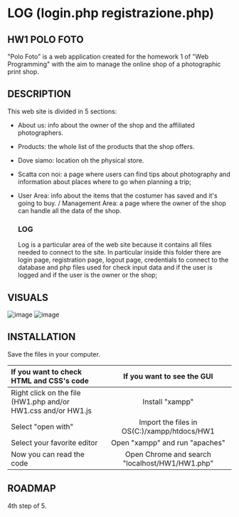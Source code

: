 # LOG (login.php registrazione.php)

## HW1 POLO FOTO
"Polo Foto" is a web application created for the homework 1 of "Web Programming" with the aim to manage the online shop of a photographic print shop.

## DESCRIPTION
This web site is divided in 5 sections:
- About us: info about the owner of the shop and the affiliated photographers.
- Products: the whole list of the products that the shop offers.
- Dove siamo: location oh the physical store.
- Scatta con noi: a page where users can find tips about photography and information about places where to go when planning a trip;
- User Area: info about the items that the costumer has saved and it's going to buy. / Management Area: a page where the owner of the shop can handle all the data of the shop.

    ### LOG
    Log is a particular area of the web site because it contains all files needed to connect to the site. In particular inside this folder there are login page, registration page, logout page, credentials to connect to the database and php files used for check input data and if the user is logged and if the user is the owner or the shop;

## VISUALS

![image](https://user-images.githubusercontent.com/79788825/119380100-92594a00-bcc0-11eb-9bcd-84da5a687290.png)
![image](https://user-images.githubusercontent.com/79788825/119380151-a13ffc80-bcc0-11eb-9558-20724cf2e0fe.png)



## INSTALLATION

 Save the files in your computer.
 
|  If you want to check HTML and CSS's code | If you want to see the GUI |
|:--------------|:-------------:|
| Right click on the file (HW1.php and/or HW1.css and/or HW1.js |  Install "xampp" |
| Select "open with" | Import the files in OS(C:)/xampp/htdocs/HW1 |
| Select your favorite editor | Open "xampp" and run "apaches" |
| Now you can read the code | Open Chrome and search "localhost/HW1/HW1.php" |

## ROADMAP
4th step of 5.
